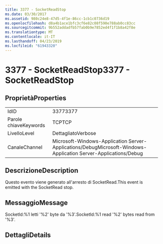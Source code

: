 ```yaml
---
title: 3377 - SocketReadStop
ms.date: 03/30/2017
ms.assetid: 980c24e8-47d5-4f1e-86cc-1cb1c0736d19
ms.openlocfilehash: d8a4b1ace1bfc3cf6e82c08f590e788ab0cc83cc
ms.sourcegitcommit: 9b552addadfb57fab0b9e7852ed4f1f1b8a42f8e
ms.translationtype: MT
ms.contentlocale: it-IT
ms.lasthandoff: 04/23/2019
ms.locfileid: "61943320"
---
```

# <a name="3377---socketreadstop"></a><span data-ttu-id="36bf8-102">3377 - SocketReadStop</span><span class="sxs-lookup"><span data-stu-id="36bf8-102">3377 - SocketReadStop</span></span>
## <a name="properties"></a><span data-ttu-id="36bf8-103">Proprietà</span><span class="sxs-lookup"><span data-stu-id="36bf8-103">Properties</span></span>  
  
|||  
|-|-|  
|<span data-ttu-id="36bf8-104">Id</span><span class="sxs-lookup"><span data-stu-id="36bf8-104">ID</span></span>|<span data-ttu-id="36bf8-105">3377</span><span class="sxs-lookup"><span data-stu-id="36bf8-105">3377</span></span>|  
|<span data-ttu-id="36bf8-106">Parole chiave</span><span class="sxs-lookup"><span data-stu-id="36bf8-106">Keywords</span></span>|<span data-ttu-id="36bf8-107">TCP</span><span class="sxs-lookup"><span data-stu-id="36bf8-107">TCP</span></span>|  
|<span data-ttu-id="36bf8-108">Livello</span><span class="sxs-lookup"><span data-stu-id="36bf8-108">Level</span></span>|<span data-ttu-id="36bf8-109">Dettagliato</span><span class="sxs-lookup"><span data-stu-id="36bf8-109">Verbose</span></span>|  
|<span data-ttu-id="36bf8-110">Canale</span><span class="sxs-lookup"><span data-stu-id="36bf8-110">Channel</span></span>|<span data-ttu-id="36bf8-111">Microsoft-Windows-Application Server-Applications/Debug</span><span class="sxs-lookup"><span data-stu-id="36bf8-111">Microsoft-Windows-Application Server-Applications/Debug</span></span>|  
  
## <a name="description"></a><span data-ttu-id="36bf8-112">Descrizione</span><span class="sxs-lookup"><span data-stu-id="36bf8-112">Description</span></span>  
 <span data-ttu-id="36bf8-113">Questo evento viene generato all'arresto di SocketRead.</span><span class="sxs-lookup"><span data-stu-id="36bf8-113">This event is emitted with the SocketRead stop.</span></span>  
  
## <a name="message"></a><span data-ttu-id="36bf8-114">Messaggio</span><span class="sxs-lookup"><span data-stu-id="36bf8-114">Message</span></span>  
 <span data-ttu-id="36bf8-115">SocketId:%1 letti '%2' byte da '%3'.</span><span class="sxs-lookup"><span data-stu-id="36bf8-115">SocketId:%1 read '%2' bytes read from '%3'.</span></span>  
  
## <a name="details"></a><span data-ttu-id="36bf8-116">Dettagli</span><span class="sxs-lookup"><span data-stu-id="36bf8-116">Details</span></span>
